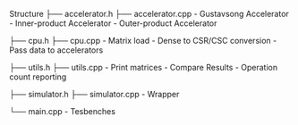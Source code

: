 Structure
├── accelerator.h
├── accelerator.cpp
    - Gustavsong Accelerator
    - Inner-product Accelerator
    - Outer-product Accelerator 
    
├── cpu.h
├── cpu.cpp
    - Matrix load
    - Dense to CSR/CSC conversion
    - Pass data to accelerators 
    
├── utils.h
├── utils.cpp
    - Print matrices
    - Compare Results
    - Operation count reporting
    
├── simulator.h
├── simulator.cpp
    - Wrapper
    
└── main.cpp
    - Tesbenches

